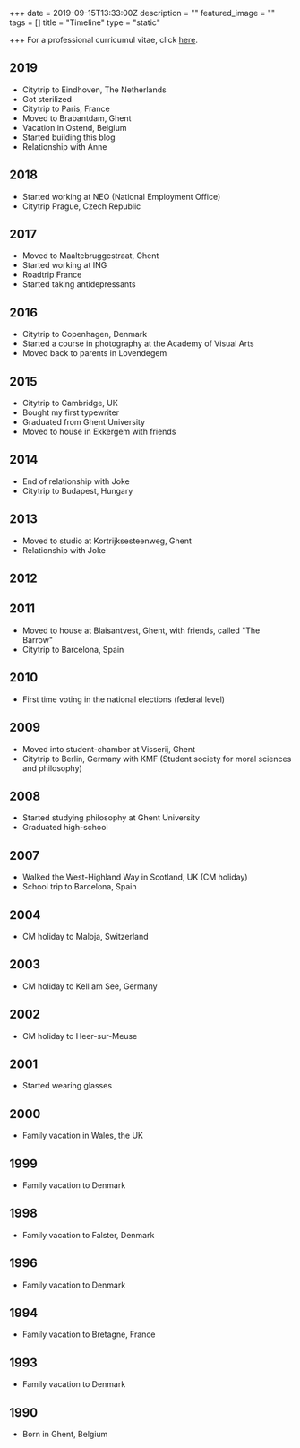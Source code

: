 +++
date = 2019-09-15T13:33:00Z
description = ""
featured_image = ""
tags = []
title = "Timeline"
type = "static"

+++
For a professional curricumul vitae, click [here](/files/curriculum.pdf).

## 2019

* Citytrip to Eindhoven, The Netherlands
* Got sterilized
* Citytrip to Paris, France
* Moved to Brabantdam, Ghent
* Vacation in Ostend, Belgium
* Started building this blog
* Relationship with Anne

## 2018

* Started working at NEO (National Employment Office)
* Citytrip Prague, Czech Republic

## 2017

* Moved to Maaltebruggestraat, Ghent
* Started working at ING
* Roadtrip France
* Started taking antidepressants

## 2016

* Citytrip to Copenhagen, Denmark
* Started a course in photography at the Academy of Visual Arts
* Moved back to parents in Lovendegem

## 2015

* Citytrip to Cambridge, UK
* Bought my first typewriter
* Graduated from Ghent University
* Moved to house in Ekkergem with friends

## 2014

* End of relationship with Joke
* Citytrip to Budapest, Hungary

## 2013

* Moved to studio at Kortrijksesteenweg, Ghent
* Relationship with Joke

## 2012

## 2011

* Moved to house at Blaisantvest, Ghent, with friends, called "The Barrow"
* Citytrip to Barcelona, Spain

## 2010

* First time voting in the national elections (federal level)

## 2009

* Moved into student-chamber at Visserij, Ghent
* Citytrip to Berlin, Germany with KMF (Student society for moral sciences and philosophy)

## 2008

* Started studying philosophy at Ghent University
* Graduated high-school

## 2007

* Walked the West-Highland Way in Scotland, UK (CM holiday)
* School trip to Barcelona, Spain

## 2004

* CM holiday to Maloja, Switzerland

## 2003

* CM holiday to Kell am See, Germany

## 2002

* CM holiday to Heer-sur-Meuse

## 2001

* Started wearing glasses

## 2000

* Family vacation in Wales, the UK

## 1999

* Family vacation to Denmark

## 1998

* Family vacation to Falster, Denmark

## 1996

* Family vacation to Denmark

## 1994

* Family vacation to Bretagne, France

## 1993

* Family vacation to Denmark

## 1990

* Born in Ghent, Belgium